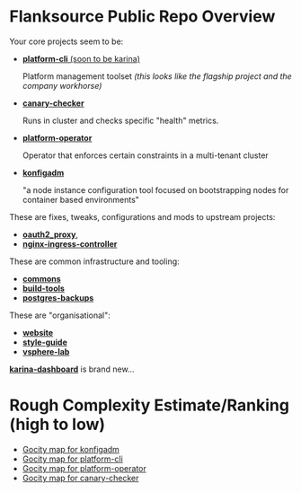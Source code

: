 # Flanksource Public Repo Overview

Your core projects seem to be:
* [**platform-cli** (soon to be karina)](https://github.com/flanksource/platform-cli) 
  
  Platform management toolset
  *(this looks like the flagship project and the company workhorse)*
  
* [**canary-checker**](https://github.com/flanksource/canary-checker)
  
  Runs in cluster and checks specific "health" metrics.
  
* [**platform-operator**](https://github.com/flanksource/platform-operator)

  Operator that enforces certain constraints in a multi-tenant cluster
  
* [**konfigadm**](https://github.com/flanksource/konfigadm)

  "a node instance configuration tool focused on bootstrapping nodes for container based environments"

These are fixes, tweaks, configurations and mods to upstream projects:
* [**oauth2_proxy**](https://github.com/flanksource/oauth2_proxy),
* [**nginx-ingress-controller**](https://github.com/flanksource/nginx-ingress-controller)

These are common infrastructure and tooling:
* [**commons**](https://github.com/flanksource/commons)
* [**build-tools**](https://github.com/flanksource/build-tools)
* [**postgres-backups**](https://github.com/flanksource/postgres-backups)

These are "organisational":
* [**website**](https://github.com/flanksource/website)
* [**style-guide**](https://github.com/flanksource/style-guide)
* [**vsphere-lab**](https://github.com/flanksource/vsphere-lab)

[**karina-dashboard**](https://github.com/flanksource/karina-dashboard) is brand new...

# Rough Complexity Estimate/Ranking (high to low)
* [Gocity map for konfigadm](https://go-city.github.io/#github.com/flanksource/konfigadm)
* [Gocity map for platform-cli](https://go-city.github.io/#/github.com/flanksource/platform-cli)
* [Gocity map for platform-operator](https://go-city.github.io/#/github.com/flanksource/platform-operator)
* [Gocity map for canary-checker](https://go-city.github.io/#/github.com/flanksource/canary-checker)



